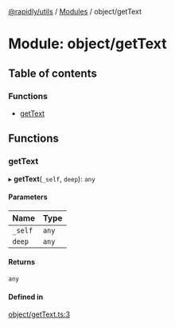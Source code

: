 [@rapidly/utils](../README.md) / [Modules](../modules.md) / object/getText

# Module: object/getText

## Table of contents

### Functions

- [getText](object_getText.md#gettext)

## Functions

### getText

▸ **getText**(`_self`, `deep`): `any`

#### Parameters

| Name | Type |
| :------ | :------ |
| `_self` | `any` |
| `deep` | `any` |

#### Returns

`any`

#### Defined in

[object/getText.ts:3](https://github.com/canguser/rapidly-utils/blob/09ac0e9/main/object/getText.ts#L3)
